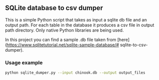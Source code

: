 ## SQLite database to csv dumper ##
This is a simple Python script that takes as input a sqlite db file and an output path. For each table in the database it produces a csv file in output path directory.
Only native Python libraries are being used.

In this project you can find a sample .db file taken from [here](https://www.sqlitetutorial.net/sqlite-sample-database/# sqlite-to-csv-dumper).


### Usage example ###
```sh
python sqlite_dumper.py --input chinook.db --output output_files 
```
